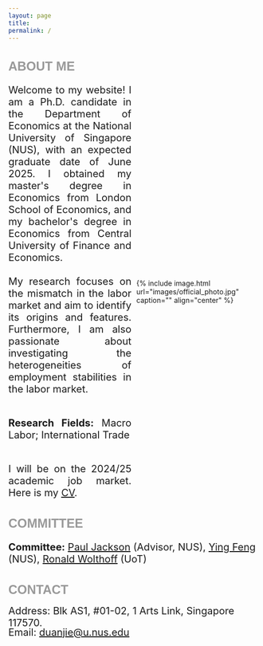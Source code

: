 ```yaml
---
layout: page
title: 
permalink: /
---
```


<style>
  .title {
    font-family: 'Verdana', sans-serif;
    font-weight: bold;
    font-size: 25px;
    color: rgba(128, 128, 128, 0.8);
  }
  .container {
    display: flex;
    align-items: center;
    flex-wrap: wrap;
  }
  .text {
    flex: 1;
    text-align: justify;
    font-size: 20px;
    margin-right: 5px;
  }
  .image {
    flex: 1;
    margin-left: 5px;
  }
  .image img {
    margin-top: 5px;
    width: 400px;
    height: auto;
  }

  /* 媒体查询，针对不同屏幕尺寸进行调整 */
  @media (max-width: 768px) {
    .text, .image {
      flex: 1 100%;
      margin: 0;
    }
    .text {
      text-align: justify; /* 使手机浏览时文字两侧对齐 */
      margin-left: 15px; /* 左侧距离屏幕10px */
      margin-right: 15px; /* 右侧距离屏幕10px */
    }
    .image {
      margin-top: 10px;
      width: calc(100% - 20px); /* 照片宽度比屏幕窄20px */
      max-width: 285px; /* 最大宽度限制 */
      margin-left: 10px; /* 左侧距离屏幕10px */
      margin-right: 10px; /* 右侧距离屏幕10px */
    }
    .image img {
      width: 90%;
      height: auto;
    }
  }
  .contact-info {
    margin-bottom: -5px;
    margin-top: -5px;
    font-size: 20px; 
  }
  .section {
    font-size: 20px;
  }
  .committee {
    font-size: 20px; 
  }
</style>




<h2 class="title">ABOUT ME</h2>
<div class="container">
  <div class="text">
Welcome to my website! I am a Ph.D. candidate in the Department of Economics at the National University of Singapore (NUS), with an expected graduate date of June 2025. I obtained my master's degree in Economics from London School of Economics, and my bachelor's degree in Economics from Central University of Finance and Economics.  <br>
<br>
My research focuses on the mismatch in the labor market and aim to identify its origins and features. Furthermore, I am also passionate about investigating the heterogeneities of employment stabilities in the labor market. <br>
<br>

<strong>Research Fields:</strong> Macro Labor; International Trade<br>

<br>
I will be on the 2024/25 academic job market. Here is my <a href="https://jie-duan.com/files/CV_JMC.pdf"><u>CV</u></a>.
  </div>
  <div class="image">
    {% include image.html url="images/official_photo.jpg" caption="" align="center" %}
  </div>
</div>

<h2 class="title">COMMITTEE</h2>
<div class="committee">
  <strong>Committee:</strong> <a href="https://www.paulgjackson.com/">Paul Jackson</a> (Advisor, NUS), 
  <a href="https://sites.google.com/view/ying-feng/home">Ying Feng</a> (NUS), 
  <a href="http://individual.utoronto.ca/wolthoff/">Ronald Wolthoff</a> (UoT)
</div>


<h2 class="title">CONTACT</h2>
<p class="contact-info section">Address: Blk AS1, #01-02, 1 Arts Link, Singapore 117570.</p>
<p class="contact-info section">Email: <a href="mailto:duanjie@u.nus.edu">duanjie@u.nus.edu</a></p>

